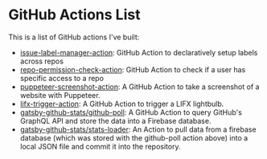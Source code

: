 # GitHub Actions List

This is a list of GitHub actions I've built:

* [issue-label-manager-action](https://github.com/lannonbr/issue-label-manager-action): GitHub Action to declaratively setup labels across repos
* [repo-permission-check-action](https://github.com/lannonbr/repo-permission-check-action): GitHub Action to check if a user has specific access to a repo
* [puppeteer-screenshot-action](https://github.com/lannonbr/puppeteer-screenshot-action): A GitHub Action to take a screenshot of a website with Puppeteer.
* [lifx-trigger-action](https://github.com/lannonbr/lifx-trigger-action): A GitHub Action to trigger a LIFX lightbulb.
* [gatsby-github-stats/github-poll](https://github.com/lannonbr/gatsby-github-stats/tree/master/.github/actions/github-poll): A GitHub Action to query GitHub's GraphQL API and store the data into a Firebase database.
* [gatsby-github-stats/stats-loader](https://github.com/lannonbr/gatsby-github-stats/tree/master/.github/actions/stats-loader): An Action to pull data from a firebase database (which was stored with the github-poll action above) into a local JSON file and commit it into the repository.
